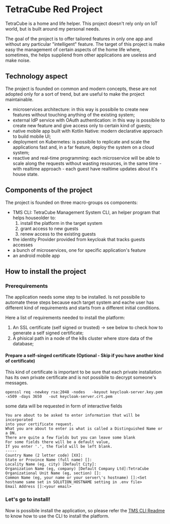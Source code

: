# TetraCube Red Project

TetraCube is a home and life helper.
This project doesn't rely only on IoT world, but is built around my personal needs.

The goal of the project is to offer tailored features in only one app and without any particular "intelligent" feature. The target of this project is make easy the management of certain aspects of the home life where, sometimes, the helps suppliend from other applications are useless and make noise.

## Technology aspect

The project is founded on common and modern concepts, these are not adopted only for a sort of trend, but are useful to make the project maintainable.

* microservices architecture: in this way is possibile to create new features without touching anything of the existing system;
* external IdP service with OAuth authentication: in this way is possibile to create new feature and give access only to certain kind of guests;
* native mobile app built with Kotlin Native: modern declarative approach to build mobile UI;
* deployment on Kubernetes: is possibile to replicate and scale the applications fast and, in a far feature, deploy the system on a cloud system;
* reactive and real-time programming: each microservice will be able to scale along the requests without wasting resources, in the same time - with realtime approach - each guest have realtime updates about it's house state.

## Components of the project

The project is founded on three macro-groups os components:
* TMS CLI: TetraCube Management System CLI, an helper program that helps houseolder to:
    1. install the platform in the target system
    2. grant access to new guests
    3. renew access to the existing guests    
* the identity Provider provided from keycloak that tracks guests accesses
* a bunch of microservices, one for specific application's feature
* an android mobile app

## How to install the project

### Prerequirements

The application needs some step to be installed. Is not possibile to automate these steps because each target system and eache user has different kind of requirements and starts from a different initial conditions.

Here a list of requirements needed to install the platform:
1. An SSL certificate (self signed or trusted) -> see below to check how to generate a self signed certificate;
2. A phisical path in a node of the k8s cluster where store data of the database;

#### Prepare a self-singed certificate (Optional - Skip if you have another kind of certificate)

This kind of certificate is important to be sure that each private installation has its own
private certificate and is not possibile to decrypt someone's messages.

```shell
openssl req -newkey rsa:2048 -nodes   -keyout keycloak-server.key.pem   -x509 -days 3650   -out keycloak-server.crt.pem
```

some data will be requested in form of interactive fields

```shell
You are about to be asked to enter information that will be incorporated
into your certificate request.
What you are about to enter is what is called a Distinguished Name or a DN.
There are quite a few fields but you can leave some blank
For some fields there will be a default value,
If you enter '.', the field will be left blank.
-----
Country Name (2 letter code) [XX]:
State or Province Name (full name) []:
Locality Name (eg, city) [Default City]:
Organization Name (eg, company) [Default Company Ltd]:TetraCube
Organizational Unit Name (eg, section) []:
Common Name (eg, your name or your server\'s hostname) []:<Set hostname same set in SOLUTION_HOSTNAME setting in .env file>
Email Address []:<your email>
```

### Let's go to install!
Now is possibile install the application, so please refer the [TMS CLI Readme](https://github.com/tetracube-red/tms-cli/blob/main/README.md) to know how to use the CLI to install the platform.